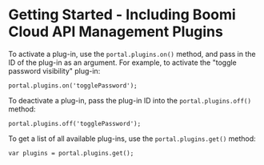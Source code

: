 ﻿---
sidebar_position: 2
---

# Getting Started - Including Boomi Cloud API Management Plugins

<head>
  <meta name="guidename" content="API Management"/>
  <meta name="context" content="GUID-d45064e9-ae4a-4417-8136-8bfa425e2cf9"/>
</head>

To activate a plug-in, use the `portal.plugins.on()` method, and pass in the ID of the plug-in as an argument. For example, to activate the "toggle password visibility" plug-in: 

```portal.plugins.on('togglePassword');```

To deactivate a plug-in, pass the plug-in ID into the `portal.plugins.off()` method: 

```portal.plugins.off('togglePassword');```

To get a list of all available plug-ins, use the `portal.plugins.get()` method: 

```var plugins = portal.plugins.get();```


